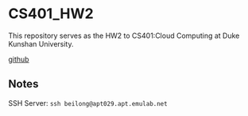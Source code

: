 # CS401_HW2

This repository serves as the HW2 to CS401:Cloud Computing at Duke Kunshan University.

[github](https://github.com/Beilong-Tang/CS401_HW2)




## Notes

SSH Server: `ssh beilong@apt029.apt.emulab.net`
